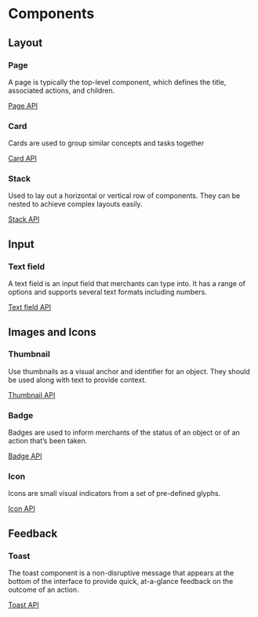 # Components

## Layout

### Page
A page is typically the top-level component, which defines the title, associated actions, and children.

[Page API](../packages/app-extensions-polaris-components/src/client/core/components/Page.ts)

### Card
Cards are used to group similar concepts and tasks together

[Card API](../packages/app-extensions-polaris-components/src/client/core/components/Card.ts)

### Stack
Used to lay out a horizontal or vertical row of components.  They can be nested to achieve complex layouts easily.

[Stack API](../packages/app-extensions-polaris-components/src/client/core/components/Stack.ts)

## Input

### Text field
A text field is an input field that merchants can type into. It has a range of options and supports several text formats including numbers.

[Text field API](TextField.ts)

## Images and Icons

### Thumbnail
Use thumbnails as a visual anchor and identifier for an object. They should be used along with text to provide context.

[Thumbnail API](Thumbnail.ts)

### Badge
Badges are used to inform merchants of the status of an object or of an action that’s been taken.

[Badge API](Badge.ts)

### Icon
Icons are small visual indicators from a set of pre-defined glyphs. 

[Icon API](Icon.ts)

## Feedback

### Toast
The toast component is a non-disruptive message that appears at the bottom of the interface to provide quick, at-a-glance feedback on the outcome of an action.

[Toast API](Toast.ts)
